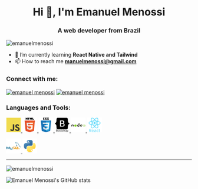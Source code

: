 <h1 align="center">Hi 👋, I'm Emanuel Menossi</h1>
<h3 align="center">A web developer from Brazil</h3>

<p align="left"> <img src="https://komarev.com/ghpvc/?username=emanuelmenossi&label=Profile%20views&color=0e75b6&style=flat" alt="emanuelmenossi" /> </p>

- 🌱 I’m currently learning **React Native and Tailwind**
- 📫 How to reach me **manuelmenossi@gmail.com**
<h3 align="left">Connect with me:</h3>
<p align="left">
<a href="https://www.linkedin.com/in/emanuel-menossi-7b8314193/" target="blank"><img align="center" src="https://raw.githubusercontent.com/rahuldkjain/github-profile-readme-generator/master/src/images/icons/Social/linked-in-alt.svg" alt="emanuel menossi" height="30" width="40" /></a>
<a href="https://www.instagram.com/emanuel_menossi/" target="blank"><img align="center" src="https://raw.githubusercontent.com/rahuldkjain/github-profile-readme-generator/master/src/images/icons/Social/instagram.svg" alt="emanuel menossi" height="30" width="40" /></a>
</p>
<h3 align="left">Languages and Tools:</h3>
<p align="left">
<a href="https://developer.mozilla.org/en-US/docs/Web/JavaScript" target="_blank" rel="noreferrer"> <img src="https://raw.githubusercontent.com/devicons/devicon/master/icons/javascript/javascript-original.svg" alt="javascript" width="40" height="40" /> </a> 
<a href="https://www.w3.org/html/" target="_blank" rel="noreferrer"> <img src="https://raw.githubusercontent.com/devicons/devicon/master/icons/html5/html5-original-wordmark.svg" alt="html5" width="40" height="40"/> </a> 
<a href="https://www.w3schools.com/css/" target="_blank" rel="noreferrer"> <img src="https://raw.githubusercontent.com/devicons/devicon/master/icons/css3/css3-original-wordmark.svg" alt="css3" width="40" height="40"/> </a> 
<a href="https://getbootstrap.com" target="_blank" rel="noreferrer"> <img src="https://raw.githubusercontent.com/devicons/devicon/master/icons/bootstrap/bootstrap-plain-wordmark.svg" alt="bootstrap" width="40" height="40"/> </a> 
<a href="https://nodejs.org" target="_blank" rel="noreferrer"> <img src="https://raw.githubusercontent.com/devicons/devicon/master/icons/nodejs/nodejs-original-wordmark.svg" alt="nodejs" width="40" height="40"/> </a> 
<a href="https://reactjs.org/" target="_blank" rel="noreferrer"> <img src="https://raw.githubusercontent.com/devicons/devicon/master/icons/react/react-original-wordmark.svg" alt="react" width="40" height="40"/> </a> </p>
<a href="https://www.mysql.com/" target="_blank" rel="noreferrer"> <img src="https://raw.githubusercontent.com/devicons/devicon/master/icons/mysql/mysql-original-wordmark.svg" alt="mysql" width="40" height="40"/> </a> 
<a href="https://www.python.org" target="_blank" rel="noreferrer"> <img src="https://raw.githubusercontent.com/devicons/devicon/master/icons/python/python-original.svg" alt="python" width="40" height="40"/> </a> 
<hr>
<p><img align="center" src="https://github-readme-stats.vercel.app/api/top-langs?username=emanuelmenossi&show_icons=true&locale=en&layout=compact&theme=radical" alt="emanuelmenossi" /></p>



![Emanuel Menossi's GitHub stats](https://github-readme-stats.vercel.app/api?username=emanuelmenossi&show_icons=true&theme=radical)
